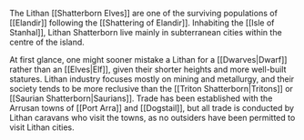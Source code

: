 The Lithan [[Shatterborn Elves]] are one of the surviving populations of [[Elandir]] following the [[Shattering of Elandir]]. Inhabiting the [[Isle of Stanhal]], Lithan Shatterborn live mainly in subterranean cities within the centre of the island. 

At first glance, one might sooner mistake a Lithan for a [[Dwarves|Dwarf]] rather than an [[Elves|Elf]], given their shorter heights and more well-built statures. Lithan industry focuses mostly on mining and metallurgy, and their society tends to be more reclusive than the [[Triton Shatterborn|Tritons]] or [[Saurian Shatterborn|Saurians]]. Trade has been established with the Arrusan towns of [[Port Arra]] and [[Dogstail]], but all trade is conducted by Lithan caravans who visit the towns, as no outsiders have been permitted to visit Lithan cities.